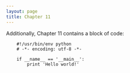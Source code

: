 ```yaml
---
layout: page
title: Chapter 11
---
```


Additionally, Chapter 11 contains a block of code:

```
    #!/usr/bin/env python
    # -*- encoding: utf-8 -*-

    if __name__ == '__main__':
        print 'Hello world!'
```
